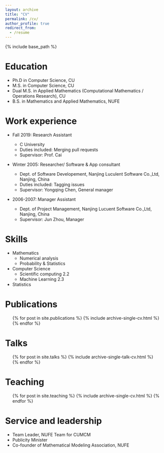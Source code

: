 ```yaml
---
layout: archive
title: "CV"
permalink: /cv/
author_profile: true
redirect_from:
  - /resume
---
```


{% include base_path %}

Education
======
* Ph.D in Computer Science, CU
* M.S. in Computer Science, CU
* Dual M.S. in Applied Mathematics (Computational Mathematics / Operations Research), CU 
* B.S. in Mathematics and Applied Mathematics, NUFE

Work experience
======
* Fall 2019: Research Assistant
  * C University
  * Duties included: Merging pull requests
  * Supervisor: Prof. Cai

* Winter 2005: Researcher/ Software & App consultant
  * Dept. of Software Developement, Nanjing Luculent Software Co.,Ltd, Nanjing, China
  * Duties included: Tagging issues
  * Supervisor: Yongqing Chen, General manager
  
* 2006-2007: Manager Assistant
  * Dept. of Project Management, Nanjing Lucuent Software Co.,Ltd, Nanjing, China
  * Supervisor: Jun Zhou, Manager

  
Skills
======
* Mathematics 
  * Numerical analysis
  * Probability & Statistics
* Computer Science 
  * Scientific computing 2.2
  * Machine Learning 2.3
* Statistics

Publications
======
  <ul>{% for post in site.publications %}
    {% include archive-single-cv.html %}
  {% endfor %}</ul>
  
Talks
======
  <ul>{% for post in site.talks %}
    {% include archive-single-talk-cv.html %}
  {% endfor %}</ul>
  
Teaching
======
  <ul>{% for post in site.teaching %}
    {% include archive-single-cv.html %}
  {% endfor %}</ul>
  
Service and leadership
======
* Team Leader, NUFE Team for CUMCM
* Publicity Minister
* Co-founder of Mathematical Modeling Association, NUFE
